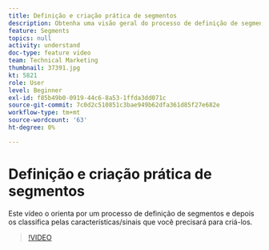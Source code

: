 ```yaml
---
title: Definição e criação prática de segmentos
description: Obtenha uma visão geral do processo de definição de segmentos e os classifique pelas características ou pelos sinais necessários para criá-los.
feature: Segments
topics: null
activity: understand
doc-type: feature video
team: Technical Marketing
thumbnail: 37391.jpg
kt: 5821
role: User
level: Beginner
exl-id: f85b49b0-0919-44c6-8a53-1ffda3dd071c
source-git-commit: 7c0d2c510851c3bae949b62dfa361d85f27e682e
workflow-type: tm+mt
source-wordcount: '63'
ht-degree: 0%

---
```


# Definição e criação prática de segmentos

Este vídeo o orienta por um processo de definição de segmentos e depois os classifica pelas características/sinais que você precisará para criá-los.

>[!VIDEO](https://video.tv.adobe.com/v/326721/?quality=12&learn=on&captions=por_br)
